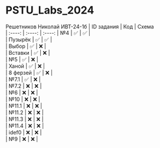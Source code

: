 # PSTU_Labs_2024
Решетников Николай ИВТ-24-1б
| ID задания | Код | Схема                                                  
| :----: | :----: | :----: 
| №4 | ✅ | ✅ |  
| Пузырёк | ✅ | ✅ |  
| Выбор | ✅ | ❌ |  
| Вставки | ✅ | ❌ |  
| №5 | ✅ | ❌ |  
| Ханой | ✅ | ❌ |  
| 8 ферзей | ✅ | ❌ |  
| №7.1 | ✅ | ❌ |  
| №7.2 | ❌ | ❌ |  
| №6 | ❌ | ❌ |  
| №10 | ❌ | ❌ |  
| №11.1 | ❌ | ❌ |  
| №11.2 | ❌ | ❌ |  
| №11.3 | ❌ | ❌ |  
| №11.4 | ❌ | ❌ |  
| idef0 | ❌ | ❌ |  
| №9 | ❌ | ❌ |  
